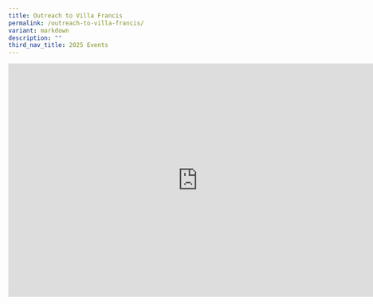 ```yaml
---
title: Outreach to Villa Francis
permalink: /outreach-to-villa-francis/
variant: markdown
description: ""
third_nav_title: 2025 Events
---
```

<iframe allowfullscreen="true" height="469" width="760" frameborder="0" src="https://docs.google.com/presentation/d/e/2PACX-1vRyz75WQJcMBsVVK6sBlFf_LWJva77rwySXisP9JzvTpzM0lFOUbKBk8b0M6A_1BDuDMjIW6w-POz36/pubembed?start=true&amp;loop=true&amp;delayms=3000"></iframe>